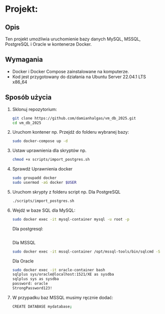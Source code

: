 # Projekt: 

## Opis
Ten projekt umożliwia uruchomienie bazy danych MySQL, MSSQL, PostgreSQL i Oracle w kontenerze Docker.

## Wymagania
- Docker i Docker Compose zainstalowane na komputerze.
- Kod jest przygotowany do działania na Ubuntu Server 22.04.1 LTS x86_64

## Sposób użycia
1. Sklonuj repozytorium:
   ```bash
   git clone https://github.com/damianhalgas/vm_db_2025.git
   cd vm_db_2025
2. Uruchom kontener np. 
   Przejdź do folderu wybranej bazy:
   ```bash
   sudo docker-compose up -d
3. Ustaw uprawnienia dla skryptów np.
   ```bash
   chmod +x scripts/import_postgres.sh
4. Sprawdź Uprawnienia docker
   ```bash
   sudo groupadd docker
   sudo usermod -aG docker $USER
5. Uruchom skrypty z folderu script np.
   Dla PostgreSQL
   ```bash
   ./scripts/import_postgres.sh
6. Wejdź w baze SQL dla MySQL:
   ```bash
   sudo docker exec -it mysql-container mysql -u root -p
   ```
   Dla postgresql:
   ```bash
   ```
   Dla MSSQL
   ```bash
   sudo docker exec -it mssql-container /opt/mssql-tools/bin/sqlcmd -S localhost -U sa -P StrongPassword123! -C
   ```
   Dla Oracle
   ```bash
   sudo docker exec -it oracle-container bash
   sqlplus sys/oracle@localhost:1521/XE as sysdba
   sqlplus sys as sysdba
   password: oracle
   StrongPassword123!
   ```
7. W przypadku baz MSSQL musimy ręcznie dodać:
   ```bash
   CREATE DATABASE mydatabase;
